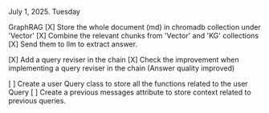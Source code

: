 July 1, 2025. Tuesday 

GraphRAG
[X] Store the whole document (md) in chromadb collection under 'Vector'
[X] Combine the relevant chunks from 'Vector' and 'KG' collections
[X] Send them to llm to extract answer. 

[X] Add a query reviser in the chain
[X] Check the improvement when implementing a query reviser in the chain (Answer quality improved)

[ ] Create a user Query class to store all the functions related to the user Query
[ ] Create a previous messages attribute to store context related to previous queries. 

